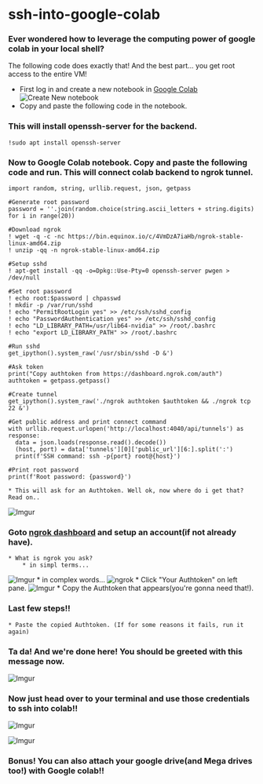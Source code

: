 # ssh-into-google-colab
### Ever wondered how to leverage the computing power of  google colab in your local shell?
The following code does exactly that!
And the best part... you get root access to the entire VM!

* First log in and create a new notebook in [Google Colab](https://colab.research.google.com)
![Create New notebook](https://i.imgur.com/Sx7gUDj.png)
* Copy and paste the following code in the notebook.

### This will install **openssh-server** for the backend.
```
!sudo apt install openssh-server
```
### Now to Google Colab notebook. Copy and paste the following code and run. This will connect colab backend to ngrok tunnel.
```
import random, string, urllib.request, json, getpass

#Generate root password
password = ''.join(random.choice(string.ascii_letters + string.digits) for i in range(20))

#Download ngrok
! wget -q -c -nc https://bin.equinox.io/c/4VmDzA7iaHb/ngrok-stable-linux-amd64.zip
! unzip -qq -n ngrok-stable-linux-amd64.zip

#Setup sshd
! apt-get install -qq -o=Dpkg::Use-Pty=0 openssh-server pwgen > /dev/null

#Set root password
! echo root:$password | chpasswd
! mkdir -p /var/run/sshd
! echo "PermitRootLogin yes" >> /etc/ssh/sshd_config
! echo "PasswordAuthentication yes" >> /etc/ssh/sshd_config
! echo "LD_LIBRARY_PATH=/usr/lib64-nvidia" >> /root/.bashrc
! echo "export LD_LIBRARY_PATH" >> /root/.bashrc

#Run sshd
get_ipython().system_raw('/usr/sbin/sshd -D &')

#Ask token
print("Copy authtoken from https://dashboard.ngrok.com/auth")
authtoken = getpass.getpass()

#Create tunnel
get_ipython().system_raw('./ngrok authtoken $authtoken && ./ngrok tcp 22 &')

#Get public address and print connect command
with urllib.request.urlopen('http://localhost:4040/api/tunnels') as response:
  data = json.loads(response.read().decode())
  (host, port) = data['tunnels'][0]['public_url'][6:].split(':')
  print(f'SSH command: ssh -p{port} root@{host}')

#Print root password
print(f'Root password: {password}')
```
    * This will ask for an Authtoken. Well ok, now where do i get that? Read on..
   ![Imgur](https://i.imgur.com/TlcbPdI.png)
    
### Goto [ngrok dashboard](https://dashboard.ngrok.com) and setup an account(if not already have).
    * What is ngrok you ask?
        * in simpl terms...
   ![Imgur](https://i.imgur.com/TN4ckcS.png)
        * in complex words...
   ![ngrok](https://i.imgur.com/5IfrRRr.png)
    * Click "Your Authtoken" on left pane.
   ![Imgur](https://i.imgur.com/TMwJllg.png)
    * Copy the Authtoken that appears(you're gonna need that!).

### Last few steps!!
    * Paste the copied Authtoken. (If for some reasons it fails, run it again)
### Ta da! And we're done here! You should be greeted with this message now.
   ![Imgur](https://i.imgur.com/KVnKh3F.png)

### Now just head over to your terminal and use those credentials to ssh into colab!!
   ![Imgur](https://i.imgur.com/7tzdlqA.png)

   ![Imgur](https://i.imgur.com/syQrCmy.png)

### Bonus! You can also attach your google drive(and Mega drives too!) with Google colab!!
